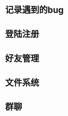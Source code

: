 # 记录遇到的bug

# 登陆注册

<!-- 1. 注册倒数第二个输入框对Enter响应问题 -->

<!-- 2. 登陆之后 FriendList 无好友显示问题 -->

<!-- 3. 注销账号之后再次尝试登陆会使服务器崩溃

LOG INFO
```
[2025-07-08 10:32:46] [INFO] Server: receive a message from 10.30.0.131
[2025-07-08 10:32:46] [INFO] Client 10.30.0.131:48642 sent
{
        "action" : "LOGIN",
        "email" : "323602912@qq.com",
        "passwd" : "1"
}
terminate called after throwing an instance of 'cpp_redis::redis_error'
  what():  Reply is not a string
fish: Job 1, './server' terminated by signal SIGABRT (Abort)
```

(似乎只要登陆一个不存在的账号就会使服务器崩溃) -->

<!-- 4. 验证码发送无cd 可以一直发送 -->

<!-- 5. userServer.cc 168行 缺少 redis 的 `sync_commit()` 方法调用 -->

<!-- 6. 第一次注销永远不成功 -->

# 好友管理

# 文件系统

<!-- 1. 从远程传文件时 无法上传到服务器 但是从本地可以 (好像是因为FtpServer 的 服务器ip没有修改) -->

<!-- 2. 传输文件后 第一次进入文件管理界面读不到东西 (写了一个提示) -->

# 群聊

<!-- 1. 群聊文件传输错误 (群-A B-群) -->